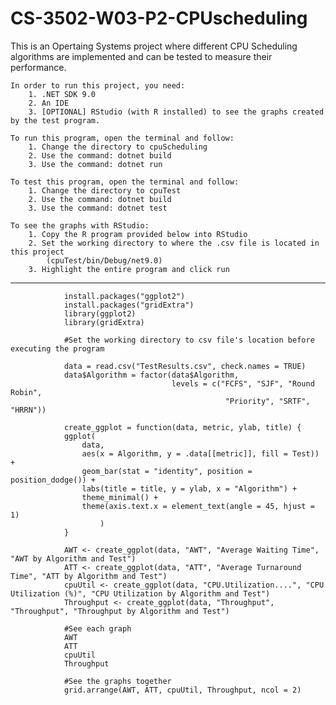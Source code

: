 # CS-3502-W03-P2-CPUscheduling

This is an Opertaing Systems project where different CPU Scheduling algorithms are implemented and can be tested to measure their performance.

    In order to run this project, you need:
        1. .NET SDK 9.0
        2. An IDE 
        3. [OPTIONAL] RStudio (with R installed) to see the graphs created by the test program.

    To run this program, open the terminal and follow:
        1. Change the directory to cpuScheduling 
        2. Use the command: dotnet build
        3. Use the command: dotnet run

    To test this program, open the terminal and follow:
        1. Change the directory to cpuTest 
        2. Use the command: dotnet build
        3. Use the command: dotnet test

    To see the graphs with RStudio:
        1. Copy the R program provided below into RStudio
        2. Set the working directory to where the .csv file is located in this project
            (cpuTest/bin/Debug/net9.0)
        3. Highlight the entire program and click run





------------------------------------------------------------------------------------------------------------------------------------

                install.packages("ggplot2")
                install.packages("gridExtra")
                library(ggplot2)
                library(gridExtra)

                #Set the working directory to csv file's location before executing the program

                data = read.csv("TestResults.csv", check.names = TRUE)
                data$Algorithm = factor(data$Algorithm, 
                                        levels = c("FCFS", "SJF", "Round Robin", 
                                                    "Priority", "SRTF", "HRRN"))

                create_ggplot = function(data, metric, ylab, title) {
                ggplot(
                    data, 
                    aes(x = Algorithm, y = .data[[metric]], fill = Test)) +
                    geom_bar(stat = "identity", position = position_dodge()) +
                    labs(title = title, y = ylab, x = "Algorithm") +
                    theme_minimal() +
                    theme(axis.text.x = element_text(angle = 45, hjust = 1)
                        )
                }

                AWT <- create_ggplot(data, "AWT", "Average Waiting Time", "AWT by Algorithm and Test")
                ATT <- create_ggplot(data, "ATT", "Average Turnaround Time", "ATT by Algorithm and Test")
                cpuUtil <- create_ggplot(data, "CPU.Utilization....", "CPU Utilization (%)", "CPU Utilization by Algorithm and Test")
                Throughput <- create_ggplot(data, "Throughput", "Throughput", "Throughput by Algorithm and Test")

                #See each graph
                AWT
                ATT
                cpuUtil
                Throughput

                #See the graphs together
                grid.arrange(AWT, ATT, cpuUtil, Throughput, ncol = 2)



